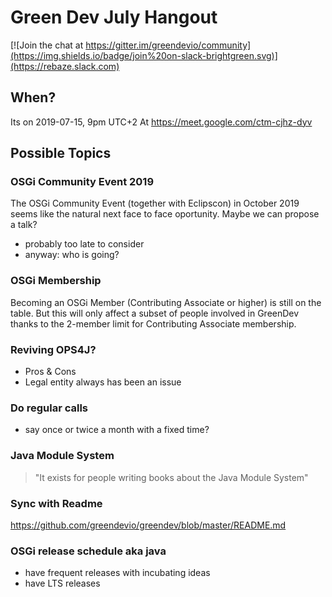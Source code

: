 # Green Dev July Hangout

[![Join the chat at https://gitter.im/greendevio/community](https://img.shields.io/badge/join%20on-slack-brightgreen.svg)](https://rebaze.slack.com)

## When?

Its on 2019-07-15, 9pm UTC+2 At https://meet.google.com/ctm-cjhz-dyv

## Possible Topics

### OSGi Community Event 2019

The OSGi Community Event (together with Eclipscon) in October 2019 seems like the natural next face to face oportunity. Maybe we can propose a talk?
- probably too late to consider
- anyway: who is going?

### OSGi Membership

Becoming an OSGi Member (Contributing Associate or higher) is still on the table. But this will only affect a subset of people involved in GreenDev thanks to the 2-member limit for Contributing Associate membership.

### Reviving OPS4J?

- Pros & Cons
- Legal entity always has been an issue

### Do regular calls

-  say once or twice a month with a fixed time?

### Java Module System

> "It exists for people writing books about the Java Module System"

### Sync with Readme

https://github.com/greendevio/greendev/blob/master/README.md

### OSGi release schedule aka java

- have frequent releases with incubating ideas
- have LTS releases

